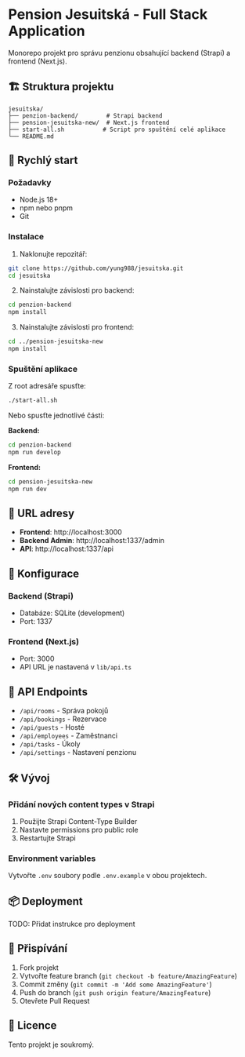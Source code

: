# Pension Jesuitská - Full Stack Application

Monorepo projekt pro správu penzionu obsahující backend (Strapi) a frontend (Next.js).

## 🏗️ Struktura projektu

```
jesuitska/
├── penzion-backend/        # Strapi backend
├── pension-jesuitska-new/  # Next.js frontend
├── start-all.sh           # Script pro spuštění celé aplikace
└── README.md
```

## 🚀 Rychlý start

### Požadavky
- Node.js 18+ 
- npm nebo pnpm
- Git

### Instalace

1. Naklonujte repozitář:
```bash
git clone https://github.com/yung988/jesuitska.git
cd jesuitska
```

2. Nainstalujte závislosti pro backend:
```bash
cd penzion-backend
npm install
```

3. Nainstalujte závislosti pro frontend:
```bash
cd ../pension-jesuitska-new
npm install
```

### Spuštění aplikace

Z root adresáře spusťte:
```bash
./start-all.sh
```

Nebo spusťte jednotlivé části:

**Backend:**
```bash
cd penzion-backend
npm run develop
```

**Frontend:**
```bash
cd pension-jesuitska-new
npm run dev
```

## 📍 URL adresy

- **Frontend**: http://localhost:3000
- **Backend Admin**: http://localhost:1337/admin
- **API**: http://localhost:1337/api

## 🔧 Konfigurace

### Backend (Strapi)
- Databáze: SQLite (development)
- Port: 1337

### Frontend (Next.js)
- Port: 3000
- API URL je nastavená v `lib/api.ts`

## 📝 API Endpoints

- `/api/rooms` - Správa pokojů
- `/api/bookings` - Rezervace
- `/api/guests` - Hosté
- `/api/employees` - Zaměstnanci
- `/api/tasks` - Úkoly
- `/api/settings` - Nastavení penzionu

## 🛠️ Vývoj

### Přidání nových content types v Strapi
1. Použijte Strapi Content-Type Builder
2. Nastavte permissions pro public role
3. Restartujte Strapi

### Environment variables
Vytvořte `.env` soubory podle `.env.example` v obou projektech.

## 📦 Deployment
TODO: Přidat instrukce pro deployment

## 🤝 Přispívání
1. Fork projekt
2. Vytvořte feature branch (`git checkout -b feature/AmazingFeature`)
3. Commit změny (`git commit -m 'Add some AmazingFeature'`)
4. Push do branch (`git push origin feature/AmazingFeature`)
5. Otevřete Pull Request

## 📄 Licence
Tento projekt je soukromý.
